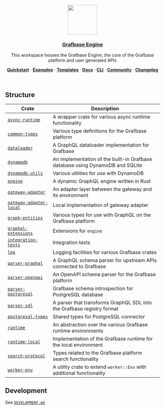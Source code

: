 <p align="center">
  <a href="https://grafbase.com">
    <img src="https://grafbase.com/images/other/grafbase-logo-circle.png" height="96">
    <h3 align="center">Grafbase Engine</h3>
  </a>
</p>

<p align="center">
  This workspace houses the Grafbase Engine, the core of the Grafbase platform and user generated APIs
</p>

<p align="center">
  <a href="https://grafbase.com/docs/quickstart/get-started"><strong>Quickstart</strong></a> ·
  <a href="/examples"><strong>Examples</strong></a> ·
  <a href="/templates"><strong>Templates</strong></a> ·
  <a href="https://grafbase.com/docs"><strong>Docs</strong></a> ·
  <a href="https://grafbase.com/cli"><strong>CLI</strong></a> ·
  <a href="https://grafbase.com/community"><strong>Community</strong></a> ·
  <a href="https://grafbase.com/changelog"><strong>Changelog</strong></a>
</p>

<br/>

## Structure

| Crate                                                   |                                  Description                                  |
| ------------------------------------------------------- | ----------------------------------------------------------------------------- |
| [`async-runtime`](crates/async-runtime)                 | A wrapper crate for various async runtime functionality                       |
| [`common-types`](crates/common-types)                   | Various type definitions for the Grafbase platform                            |
| [`dataloader`](crates/dataloader)                       | A GraphQL dataloader implementation for Grafbase                              |
| [`dynamodb`](crates/dynamodb)                           | An implementation of the built-in Grafbase database using DynamoDB and SQLite |
| [`dynamodb-utils`](crates/dynamodb-utils)               | Various utilities for use with DynamoDB                                       |
| [`engine`](crates/engine)                               | A dynamic GraphQL engine written in Rust                                      |
| [`gateway-adapter`](crates/gateway-adapter)             | An adapter layer between the gateway and its environment                      |
| [`gateway-adapter-local`](crates/gateway-adapter-local) | Local implementation of gateway adapter                                       |
| [`graph-entities`](crates/graph-entities)               | Various types for use with GraphQL on the Grafbase platform                   |
| [`graphql-extensions`](crates/graphql-extensions)       | Extensions for `engine`                                                       |
| [`integration-tests`](crates/integration-tests)         | Integration tests                                                             |
| [`log`](crates/log)                                     | Logging facilities for various Grafbase crates                                |
| [`parser-graphql`](crates/parser-graphql)               | A GraphQL schema parser for upstream APIs connected to Grafbase               |
| [`parser-openapi`](crates/parser-openapi)               | An OpenAPI schema parser for the Grafbase platform                            |
| [`parser-postgresql`](crates/parser-postgresql)         | Grafbase schema introspection for PostgreSQL database                         |
| [`parser-sdl`](crates/parser-sdl)                       | A parser that transforms GraphQL SDL into the Grafbase registry format        |
| [`postgresql-types`](crates/postgresql-types)           | Shared types for PostgreSQL connector                                         |
| [`runtime`](crates/runtime)                             | An abstraction over the various Grafbase runtime environments                 |
| [`runtime-local`](crates/runtime-local)                 | Implementation of the Grafbase runtime for the local environment              |
| [`search-protocol`](crates/search-protocol)             | Types related to the Grafbase platform search functionality                   |
| [`worker-env`](crates/worker-env)                       | A utility crate to extend `worker::Env` with additional functionality         |

## Development

See [`DEVELOPMENT.md`](DEVELOPMENT.md)
